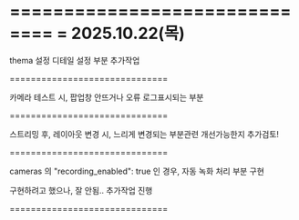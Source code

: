==============================
= 2025.10.22(목)
==============================

thema 설정 디테일 설정 부분 추가작업

==============================

카메라 테스트 시, 팝업창 안뜨거나 오류 로그표시되는 부분

==============================

스트리밍 후, 레이아웃 변경 시, 느리게 변경되는 부분관련 개선가능한지 추가검토!

==============================

cameras 의 "recording_enabled": true 인 경우, 자동 녹화 처리 부분 구현

구현하려고 했으나, 잘 안됨.. 추가작업 진행

==============================